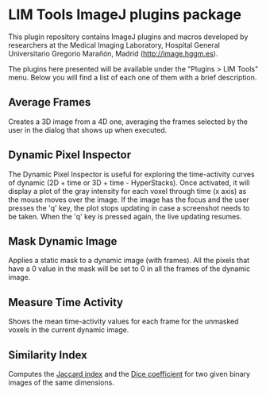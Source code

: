 # LIM Tools ImageJ plugins package

This plugin repository contains ImageJ plugins and macros developed by 
researchers at the Medical Imaging Laboratory, Hospital General Universitario 
Gregorio Marañón, Madrid (http://image.hggm.es).

The plugins here presented will be available under the "Plugins > LIM Tools"
menu. Below you will find a list of each one of them with a brief description.

## Average Frames

Creates a 3D image from a 4D one, averaging the frames selected by the user
in the dialog that shows up when executed.

## Dynamic Pixel Inspector

The Dynamic Pixel Inspector is useful for exploring the time-activity curves
of dynamic (2D + time or 3D + time - HyperStacks). Once activated, it will
display a plot of the gray intensity for each voxel through time (x axis)
as the mouse moves over the image. If the image has the focus and the user
presses the 'q' key, the plot stops updating in case a screenshot needs to
be taken. When the 'q' key is pressed again, the live updating resumes.

## Mask Dynamic Image

Applies a static mask to a dynamic image (with frames). All the pixels that 
have a 0 value in the mask will be set to 0 in all the frames of the dynamic
image.

## Measure Time Activity

Shows the mean time-activity values for each frame for the unmasked voxels
in the current dynamic image.

## Similarity Index

Computes the [Jaccard index](http://en.wikipedia.org/wiki/Jaccard_index)
and the [Dice coefficient](http://en.wikipedia.org/wiki/Dice%27s_coefficient)
for two given binary images of the same dimensions.

